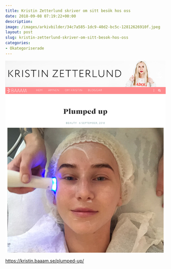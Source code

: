 ```yaml
---
title: Kristin Zetterlund skriver om sitt besök hos oss
date: 2018-09-08 07:19:22+00:00
description:
image: /images/arkivbilder/34c7a585-1dc9-40d2-bc5c-12812626910f.jpeg
layout: post
slug: kristin-zetterlund-skriver-om-sitt-besok-hos-oss
categories:
- Okategoriserade
---
```


[![34C7A585-1DC9-40D2-BC5C-12812626910F](/images/arkivbilder/34c7a585-1dc9-40d2-bc5c-12812626910f.jpeg?w=1710)](https://kristin.baaam.se/plumped-up/)


https://kristin.baaam.se/plumped-up/
